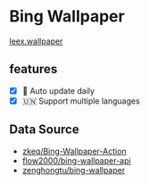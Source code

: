 # Bing Wallpaper

[leex.wallpaper](https://wallpaper.leex.me)

## features

- [x] 🔄 Auto update daily
- [x] 🇺🇳 Support multiple languages

## Data Source

- [zkeq/Bing-Wallpaper-Action](https://github.com/zkeq/Bing-Wallpaper-Action/tree/main/data)
- [flow2000/bing-wallpaper-api](https://github.com/flow2000/bing-wallpaper-api/tree/master/data)
- [zenghongtu/bing-wallpaper](https://github.com/zenghongtu/bing-wallpaper/blob/main/json/data.json)
